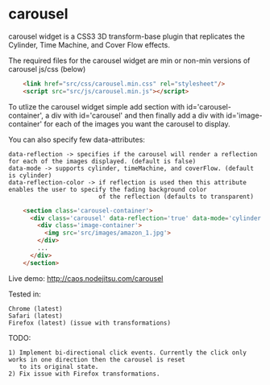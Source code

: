 carousel
========

carousel widget is a CSS3 3D transform-base plugin that replicates the Cylinder, Time Machine, and Cover Flow effects. 

The required files for the carousel widget are min or non-min versions of carousel js/css (below)

```html
    <link href="src/css/carousel.min.css" rel="stylesheet"/>
    <script src="src/js/carousel.min.js"></script>
```

To utlize the carousel widget simple add section with id='carousel-container', a div with id='carousel' and then finally 
add a div with id='image-container' for each of the images you want the carousel to display.

You can also specify few data-attributes:

    data-reflection -> specifies if the carousel will render a reflection for each of the images displayed. (default is false)
    data-mode -> supports cylinder, timeMachine, and coverFlow. (default is cylinder)
    data-reflection-color -> if reflection is used then this attribute enables the user to specify the fading background color
                             of the reflection (defaults to transparent)

```html
    <section class='carousel-container'>
      <div class='carousel' data-reflection='true' data-mode='cylinder' data-reflection-color='rgb(74,86,10)'>
        <div class='image-container'>
          <img src='src/images/amazon_1.jpg'>
        </div>
        ...
      </div>
    </section>
```
Live demo: http://caos.nodejitsu.com/carousel

Tested in:

    Chrome (latest)
    Safari (latest)
    Firefox (latest) (issue with transformations)

TODO:

    1) Implement bi-directional click events. Currently the click only works in one direction then the carousel is reset
       to its original state.
    2) Fix issue with Firefox transformations.
